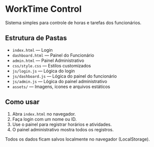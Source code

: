 # WorkTime Control

Sistema simples para controle de horas e tarefas dos funcionários.

## Estrutura de Pastas

- `index.html` — Login
- `dashboard.html` — Painel do Funcionário
- `admin.html` — Painel Administrativo
- `css/style.css` — Estilos customizados
- `js/login.js` — Lógica do login
- `js/dashboard.js` — Lógica do painel do funcionário
- `js/admin.js` — Lógica do painel administrativo
- `assets/` — Imagens, ícones e arquivos estáticos

## Como usar
1. Abra `index.html` no navegador.
2. Faça login com um nome ou ID.
3. Use o painel para registrar horários e atividades.
4. O painel administrativo mostra todos os registros.

Todos os dados ficam salvos localmente no navegador (LocalStorage).

